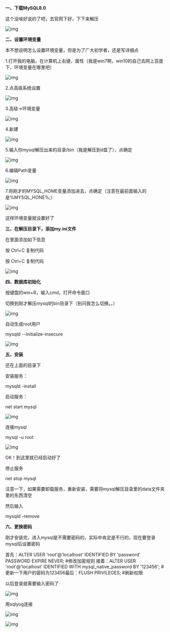 

**一、下载MySQL8.0**

这个没啥好说的了吧，去官网下好，下下来解压

![img](mysql8-install.assets/7bad78e0af1e4665a346a54b66730895.png)

**二、设置环境变量**

本不想说明怎么设置环境变量，但是为了广大初学者，还是写详细点

1.打开我的电脑，在计算机上右键，属性（我是win7啊，win10的自己去网上百度下，环境变量在哪里吧）

![img](mysql8-install.assets/e3dd46f9df4a47a3964e8c0f3eea802d.png)

2.点高级系统设置

![img](mysql8-install.assets/a3490cf93ad44c8f800355786486123c.png)

3.高级->环境变量

![img](mysql8-install.assets/6fd4cffefcf347418b77843bcf8406e1.png)

4.新建

![img](mysql8-install.assets/9447e44f890b4b669c14c6d7589ff930.png)

5.输入你mysql解压出来的目录/bin（我是解压到d盘了），点确定

![img](mysql8-install.assets/93e96b8d128f4f23896f4358053a73f6.png)

6.编辑Path变量

![img](mysql8-install.assets/6d610449fe9846289b25c9e60a7a2c7a.png)

7.将刚才的MYSQL_HOME变量添加进去，点确定（注意在最前面输入的是%MYSQL_HONE%;）

![img](mysql8-install.assets/012b6f60d5e94ce3a2357f2872978c75.png)

这样环境变量就设置好了

**三、在解压目录下，添加my.ini文件**

 在里面添加如下信息

按 Ctrl+C 复制代码

按 Ctrl+C 复制代码

![img](mysql8-install.assets/a28cc1fcdf8c47318339f9b69e0d536d.png)

**四、数据库初始化**

按键盘的win+R，输入cmd，打开命令窗口

切换到刚才解压mysql的bin目录下（别问我怎么切换。。）

![img](mysql8-install.assets/a70a5d36afcd4a61acc30c013e7963f7.png)

自动生成root用户

mysqld --initialize-insecure

![img](mysql8-install.assets/eadd3f761a6544879f4d25e398563678.png)

**五、安装**

还在上面的目录下 

安装服务：

mysqld -install

启动服务：

net start mysql

![img](mysql8-install.assets/5a0bbf79f2be4b3aaa5a678b27431ec4.png)

连接mysql

mysql -u root

![img](mysql8-install.assets/89547f4045184e5c9314d0c00f917b0c.png)

OK！到这里就已经启动好了

停止服务

net stop mysql

注意一下，如果需要卸载服务，重新安装，需要将mysql解压目录里的data文件夹里的东西清空

然后输入

mysqld -remove

 **六、更换密码**

刚才安装完，进入mysql是不需要密码的，实际中肯定是不行的，现在要登录mysql后设置密码

首先：ALTER USER 'root'@'localhost' IDENTIFIED BY 'password' PASSWORD EXPIRE NEVER; #修改加密规则 接着：ALTER USER 'root'@'localhost' IDENTIFIED WITH mysql_native_password BY '123456'; #更新一下用户的密码为123456最后：FLUSH PRIVILEGES; #刷新权限 

以后登录就需要输入密码了

![img](mysql8-install.assets/ee3b5f8671cd4397be99f53a082ba968.png)

用sqlyog连接

![img](mysql8-install.assets/51b59a1f3b2f4c8ea5ace09c94878bc0.png)

![img](mysql8-install.assets/4db798fd5c044e828df9b15efc109a53.png)